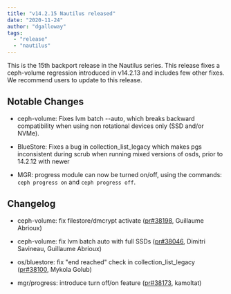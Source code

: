 ```yaml
---
title: "v14.2.15 Nautilus released"
date: "2020-11-24"
author: "dgalloway"
tags:
  - "release"
  - "nautilus"
---
```


This is the 15th backport release in the Nautilus series. This release fixes a ceph-volume regression introduced in v14.2.13 and includes few other fixes. We recommend users to update to this release.

## Notable Changes

- ceph-volume: Fixes lvm batch --auto, which breaks backward compatibility when using non rotational devices only (SSD and/or NVMe).
    
- BlueStore: Fixes a bug in collection\_list\_legacy which makes pgs inconsistent during scrub when running mixed versions of osds, prior to 14.2.12 with newer
    

- MGR: progress module can now be turned on/off, using the commands: `ceph progress on` and `ceph progress off`.

## Changelog

- ceph-volume: fix filestore/dmcrypt activate ([pr#38198](https://github.com/ceph/ceph/pull/38198), Guillaume Abrioux)
    
- ceph-volume: fix lvm batch auto with full SSDs ([pr#38046](https://github.com/ceph/ceph/pull/38046), Dimitri Savineau, Guillaume Abrioux)
    
- os/bluestore: fix "end reached" check in collection\_list\_legacy ([pr#38100](https://github.com/ceph/ceph/pull/38100), Mykola Golub)
    
- mgr/progress: introduce turn off/on feature ([pr#38173](https://github.com/ceph/ceph/pull/38173), kamoltat)
